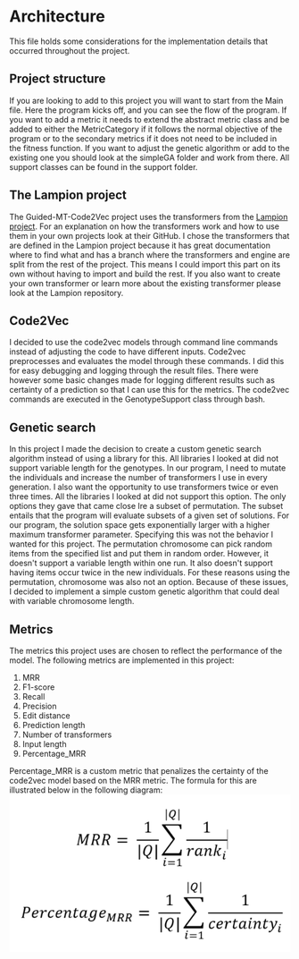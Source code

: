 # Architecture
This file holds some considerations for the implementation details that occurred throughout the project.

## Project structure
If you are looking to add to this project you will want to start from the Main file. Here the program kicks off,
and you can see the flow of the program.
If you want to add a metric it needs to extend the abstract metric class and be added to either the MetricCategory if
it follows the normal objective of the program or to the secondary metrics if it does not need to be included in the
fitness function.
If you want to adjust the genetic algorithm or add to the existing one you should look at the simpleGA folder and work
from there.
All support classes can be found in the support folder.

## The Lampion project
The Guided-MT-Code2Vec project uses the transformers from the [Lampion project](https://github.com/ciselab/Lampion).
For an explanation on how the transformers work and how to use them in your own projects look at their GitHub.
I chose the transformers that are defined in the Lampion project because it has great documentation where to find what
and has a branch where the transformers and engine are split from the rest of the project.
This means I could import this part on its own without having to import and build the rest.
If you also want to create your own transformer or learn more about the existing transformer please look at the Lampion repository.

## Code2Vec
I decided to use the code2vec models through command line commands instead of adjusting the code 
to have different inputs. Code2vec preprocesses and evaluates the model through these commands. 
I did this for easy debugging and logging through the result files. There were however some 
basic changes made for logging different results such as certainty of a prediction so that I can 
use this for the metrics. The code2vec commands are executed in the GenotypeSupport class 
through bash.

## Genetic search
In this project I made the decision to create a custom genetic search algorithm instead of using a library for this.
All libraries I looked at did not support variable length for the genotypes. 
In our program, I need to mutate the individuals and increase the number of transformers I use in every generation. 
I also want the opportunity to use transformers twice or even three times. All the libraries I looked at did not support this option. 
The only options they gave that came close Ire a subset of permutation. 
The subset entails that the program will evaluate subsets of a given set of solutions. 
For our program, the solution space gets exponentially larger with a higher maximum transformer parameter. 
Specifying this was not the behavior I wanted for this project. 
The permutation chromosome can pick random items from the specified list and put them in random order. 
However, it doesn't support a variable length within one run. It also doesn't support having items occur twice in the new individuals. 
For these reasons using the permutation, chromosome was also not an option. 
Because of these issues, I decided to implement a simple custom genetic algorithm that could deal with variable chromosome length.

## Metrics
The metrics this project uses are chosen to reflect the performance of the model. The following metrics are implemented in this project:
1. MRR
2. F1-score
3. Recall
4. Precision
5. Edit distance
6. Prediction length
7. Number of transformers
8. Input length
9. Percentage_MRR

Percentage_MRR is a custom metric that penalizes the certainty of the code2vec model based on the MRR metric. The formula for this are illustrated 
below in the following diagram:
![Percentage_MRR formula](../Resources/Percentage_MRR.png)